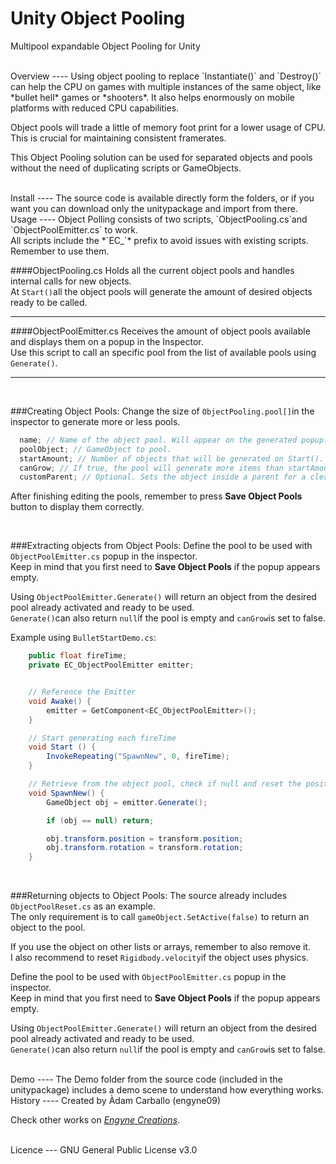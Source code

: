 Unity Object Pooling
=================

Multipool expandable Object Pooling for Unity

<br>
Overview
----
Using object pooling to replace `Instantiate()` and `Destroy()` can help the CPU on games with multiple instances of the same object, like *bullet hell* games or *shooters*. It also helps enormously on mobile platforms with reduced CPU capabilities.

Object pools will trade a little of memory foot print for a lower usage of CPU. This is crucial for maintaining consistent framerates.

This Object Pooling solution can be used for separated objects and pools without the need of duplicating scripts or GameObjects.

<br>
Install
----
The source code is available directly form the folders, or if you want you can download only the unitypackage and import from there.

<br>
Usage
----
Object Polling consists of two scripts, `ObjectPooling.cs`and `ObjectPoolEmitter.cs` to work.<br>
All scripts include the *`EC_`* prefix to avoid issues with existing scripts. Remember to use them.

<br>

####ObjectPooling.cs
Holds all the current object pools and handles internal calls for new objects.<br>
At `Start()`all the object pools will generate the amount of desired objects ready to be called.

___

####ObjectPoolEmitter.cs
Receives the amount of object pools available and displays them on a popup in the Inspector.<br>
Use this script to call an specific pool from the list of available pools using `Generate()`.

___
<br>

###Creating Object Pools:
Change the size of `ObjectPooling.pool[]`in the inspector to generate more or less pools.

```csharp
  name; // Name of the object pool. Will appear on the generated popup.
  poolObject; // GameObject to pool.
  startAmount; // Number of objects that will be generated on Start().
  canGrow; // If true, the pool will generate more items than startAmount if needed.
  customParent; // Optional. Sets the object inside a parent for a cleaner Hierarchy.
```

After finishing editing the pools, remember to press **Save Object Pools** button to display them correctly.

<br>

###Extracting objects from Object Pools:
Define the pool to be used with `ObjectPoolEmitter.cs` popup in the inspector.<br>
Keep in mind that you first need to **Save Object Pools** if the popup appears empty.

Using `ObjectPoolEmitter.Generate()` will return an object from the desired pool already activated and ready to be used.<br>
`Generate()`can also return `null`if the pool is empty and `canGrow`is set to false.

Example using `BulletStartDemo.cs`:

```csharp
    public float fireTime;
    private EC_ObjectPoolEmitter emitter;


    // Reference the Emitter
    void Awake() {
        emitter = GetComponent<EC_ObjectPoolEmitter>();
    }

    // Start generating each fireTime
    void Start () {
        InvokeRepeating("SpawnNew", 0, fireTime);
	}

    // Retrieve from the object pool, check if null and reset the position and rotation.
    void SpawnNew() {
        GameObject obj = emitter.Generate();

        if (obj == null) return;

        obj.transform.position = transform.position;
        obj.transform.rotation = transform.rotation;
	}
```

<br>

###Returning objects to Object Pools:
The source already includes `ObjectPoolReset.cs` as an example.<br>
The only requirement is to call `gameObject.SetActive(false)` to return an object to the pool.

If you use the object on other lists or arrays, remember to also remove it.<br>
I also recommend to reset `Rigidbody.velocity`if the object uses physics.

Define the pool to be used with `ObjectPoolEmitter.cs` popup in the inspector.<br>
Keep in mind that you first need to **Save Object Pools** if the popup appears empty.

Using `ObjectPoolEmitter.Generate()` will return an object from the desired pool already activated and ready to be used.<br>
`Generate()`can also return `null`if the pool is empty and `canGrow`is set to false.

<br>
Demo
----
The Demo folder from the source code (included in the unitypackage) includes a demo scene to understand how everything works.

<br>
History
----
Created by Àdam Carballo (engyne09)

Check other works on *[Engyne Creations](http://engynecreations.com)*. 

<br>
Licence
---
GNU General Public License v3.0
